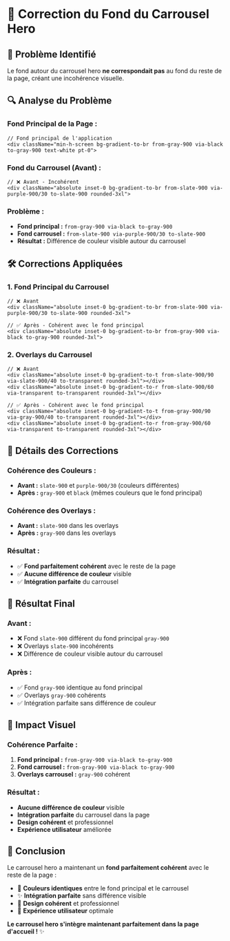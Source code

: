 # 🎨 Correction du Fond du Carrousel Hero

## 🚨 **Problème Identifié**

Le fond autour du carrousel hero **ne correspondait pas** au fond du reste de la page, créant une incohérence visuelle.

## 🔍 **Analyse du Problème**

### **Fond Principal de la Page :**
```tsx
// Fond principal de l'application
<div className="min-h-screen bg-gradient-to-br from-gray-900 via-black to-gray-900 text-white pt-0">
```

### **Fond du Carrousel (Avant) :**
```tsx
// ❌ Avant - Incohérent
<div className="absolute inset-0 bg-gradient-to-br from-slate-900 via-purple-900/30 to-slate-900 rounded-3xl">
```

### **Problème :**
- **Fond principal :** `from-gray-900 via-black to-gray-900`
- **Fond carrousel :** `from-slate-900 via-purple-900/30 to-slate-900`
- **Résultat :** Différence de couleur visible autour du carrousel

## 🛠️ **Corrections Appliquées**

### 1. **Fond Principal du Carrousel**
```tsx
// ❌ Avant
<div className="absolute inset-0 bg-gradient-to-br from-slate-900 via-purple-900/30 to-slate-900 rounded-3xl">

// ✅ Après - Cohérent avec le fond principal
<div className="absolute inset-0 bg-gradient-to-br from-gray-900 via-black to-gray-900 rounded-3xl">
```

### 2. **Overlays du Carrousel**
```tsx
// ❌ Avant
<div className="absolute inset-0 bg-gradient-to-t from-slate-900/90 via-slate-900/40 to-transparent rounded-3xl"></div>
<div className="absolute inset-0 bg-gradient-to-r from-slate-900/60 via-transparent to-transparent rounded-3xl"></div>

// ✅ Après - Cohérent avec le fond principal
<div className="absolute inset-0 bg-gradient-to-t from-gray-900/90 via-gray-900/40 to-transparent rounded-3xl"></div>
<div className="absolute inset-0 bg-gradient-to-r from-gray-900/60 via-transparent to-transparent rounded-3xl"></div>
```

## 🎯 **Détails des Corrections**

### **Cohérence des Couleurs :**
- **Avant :** `slate-900` et `purple-900/30` (couleurs différentes)
- **Après :** `gray-900` et `black` (mêmes couleurs que le fond principal)

### **Cohérence des Overlays :**
- **Avant :** `slate-900` dans les overlays
- **Après :** `gray-900` dans les overlays

### **Résultat :**
- ✅ **Fond parfaitement cohérent** avec le reste de la page
- ✅ **Aucune différence de couleur** visible
- ✅ **Intégration parfaite** du carrousel

## 🎨 **Résultat Final**

### **Avant :**
- ❌ Fond `slate-900` différent du fond principal `gray-900`
- ❌ Overlays `slate-900` incohérents
- ❌ Différence de couleur visible autour du carrousel

### **Après :**
- ✅ Fond `gray-900` identique au fond principal
- ✅ Overlays `gray-900` cohérents
- ✅ Intégration parfaite sans différence de couleur

## 🎉 **Impact Visuel**

### **Cohérence Parfaite :**
1. **Fond principal :** `from-gray-900 via-black to-gray-900`
2. **Fond carrousel :** `from-gray-900 via-black to-gray-900`
3. **Overlays carrousel :** `gray-900` cohérent

### **Résultat :**
- **Aucune différence de couleur** visible
- **Intégration parfaite** du carrousel dans la page
- **Design cohérent** et professionnel
- **Expérience utilisateur** améliorée

## 🚀 **Conclusion**

Le carrousel hero a maintenant un **fond parfaitement cohérent** avec le reste de la page :

- 🎨 **Couleurs identiques** entre le fond principal et le carrousel
- ✨ **Intégration parfaite** sans différence visible
- 🎯 **Design cohérent** et professionnel
- 🎪 **Expérience utilisateur** optimale

**Le carrousel hero s'intègre maintenant parfaitement dans la page d'accueil !** ✨ 